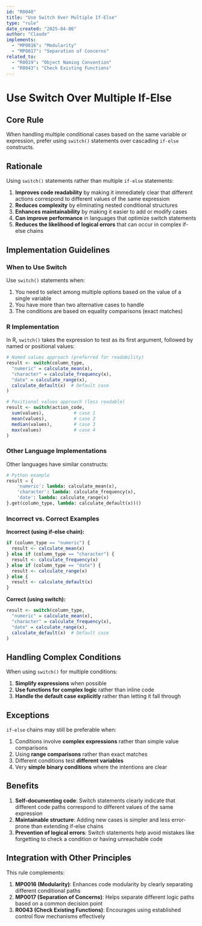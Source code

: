 ```yaml
---
id: "R0048"
title: "Use Switch Over Multiple If-Else"
type: "rule"
date_created: "2025-04-06"
author: "Claude"
implements:
  - "MP0016": "Modularity"
  - "MP0017": "Separation of Concerns"
related_to:
  - "R0019": "Object Naming Convention"
  - "R0043": "Check Existing Functions"
---
```


# Use Switch Over Multiple If-Else

## Core Rule

When handling multiple conditional cases based on the same variable or expression, prefer using `switch()` statements over cascading `if-else` constructs.

## Rationale

Using `switch()` statements rather than multiple `if-else` statements:

1. **Improves code readability** by making it immediately clear that different actions correspond to different values of the same expression
2. **Reduces complexity** by eliminating nested conditional structures
3. **Enhances maintainability** by making it easier to add or modify cases
4. **Can improve performance** in languages that optimize switch statements
5. **Reduces the likelihood of logical errors** that can occur in complex if-else chains

## Implementation Guidelines

### When to Use Switch

Use `switch()` statements when:

1. You need to select among multiple options based on the value of a single variable
2. You have more than two alternative cases to handle
3. The conditions are based on equality comparisons (exact matches)

### R Implementation

In R, `switch()` takes the expression to test as its first argument, followed by named or positional values:

```r
# Named values approach (preferred for readability)
result <- switch(column_type,
  "numeric" = calculate_mean(x),
  "character" = calculate_frequency(x),
  "date" = calculate_range(x),
  calculate_default(x)  # Default case
)

# Positional values approach (less readable)
result <- switch(action_code,
  sum(values),           # case 1
  mean(values),          # case 2
  median(values),        # case 3
  max(values)            # case 4
)
```

### Other Language Implementations

Other languages have similar constructs:

```python
# Python example
result = {
    'numeric': lambda: calculate_mean(x),
    'character': lambda: calculate_frequency(x),
    'date': lambda: calculate_range(x)
}.get(column_type, lambda: calculate_default(x))()
```

### Incorrect vs. Correct Examples

**Incorrect (using if-else chain):**
```r
if (column_type == "numeric") {
  result <- calculate_mean(x)
} else if (column_type == "character") {
  result <- calculate_frequency(x)
} else if (column_type == "date") {
  result <- calculate_range(x)
} else {
  result <- calculate_default(x)
}
```

**Correct (using switch):**
```r
result <- switch(column_type,
  "numeric" = calculate_mean(x),
  "character" = calculate_frequency(x),
  "date" = calculate_range(x),
  calculate_default(x)  # Default case
)
```

## Handling Complex Conditions

When using `switch()` for multiple conditions:

1. **Simplify expressions** when possible
2. **Use functions for complex logic** rather than inline code
3. **Handle the default case explicitly** rather than letting it fall through

## Exceptions

`if-else` chains may still be preferable when:

1. Conditions involve **complex expressions** rather than simple value comparisons
2. Using **range comparisons** rather than exact matches
3. Different conditions test **different variables**
4. Very **simple binary conditions** where the intentions are clear

## Benefits

1. **Self-documenting code**: Switch statements clearly indicate that different code paths correspond to different values of the same expression
2. **Maintainable structure**: Adding new cases is simpler and less error-prone than extending if-else chains
3. **Prevention of logical errors**: Switch statements help avoid mistakes like forgetting to check a condition or having unreachable code

## Integration with Other Principles

This rule complements:

1. **MP0016 (Modularity)**: Enhances code modularity by clearly separating different conditional paths
2. **MP0017 (Separation of Concerns)**: Helps separate different logic paths based on a common decision point
3. **R0043 (Check Existing Functions)**: Encourages using established control flow mechanisms effectively
